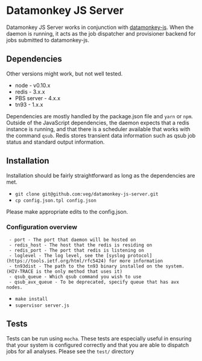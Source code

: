 Datamonkey JS Server
========================

Datamonkey JS Server works in conjunction with [datamonkey-js](veg/datamonkey-js). When the daemon is running, it acts as the job dispatcher and provisioner backend for jobs submitted to datamonkey-js. 

## Dependencies

Other versions might work, but not well tested.

* node - v0.10.x
* redis - 3.x.x
* PBS server - 4.x.x
* tn93 - 1.x.x

Dependencies are mostly handled by the package.json file and `yarn` or `npm`. Outside of the JavaScript dependencies, the daemon expects that a redis instance is running, and that there is a scheduler available that works with the command `qsub`. Redis stores transient data information such as qsub job status and standard output information. 


## Installation

Installation should be fairly straightforward as long as the dependencies are met.

* `git clone git@github.com:veg/datamonkey-js-server.git`
* `cp config.json.tpl config.json`
 
 Please make appropriate edits to the config.json.
 
 ### Configuration overview
 ```
  - port - The port that daemon will be hosted on
  - redis_host - The host that the redis is residing on
  - redis_port - The port that redis is listening on
  - loglevel - The log level, see the [syslog protocol](https://tools.ietf.org/html/rfc5424) for more information
  - tn93dist - The path to the tn93 binary installed on the system. (HIV-TRACE is the only method that uses it)
  - qsub_queue - Which qsub command you wish to use
  - qsub_avx_queue - To be deprecated, specify queue that has avx nodes.
```
 

* `make install`
* `supervisor server.js`

## Tests
Tests can be run using `mocha`. These tests are especially useful in ensuring that your system is configured correctly and that you are able to dispatch jobs for all analyses. Please see the `test/` directory

